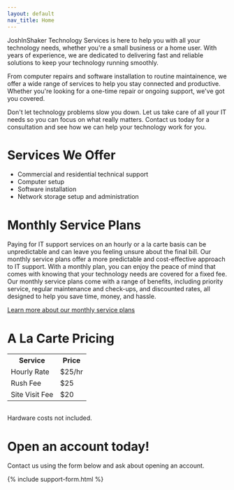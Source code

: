 ```yaml
---
layout: default
nav_title: Home
---
```


JoshInShaker Technology Services is here to help you with all your technology needs, whether you're a small business or a home user. With years of experience, we are dedicated to delivering fast and reliable solutions to keep your technology running smoothly.

From computer repairs and software installation to routine maintainence, we offer a wide range of services to help you stay connected and productive. Whether you're looking for a one-time repair or ongoing support, we've got you covered.

Don't let technology problems slow you down. Let us take care of all your IT needs so you can focus on what really matters. Contact us today for a consultation and see how we can help your technology work for you.

# Services We Offer
- Commercial and residential technical support
- Computer setup
- Software installation
- Network storage setup and administration

# Monthly Service Plans
Paying for IT support services on an hourly or a la carte basis can be
unpredictable and can leave you feeling unsure about the final bill. 
Our monthly service plans offer a more predictable and cost-effective
approach to IT support. With a monthly plan, you can enjoy the peace of
mind that comes with knowing that your technology needs are covered for
a fixed fee. Our monthly service plans come with a range of
benefits, including priority service, regular maintenance and check-ups,
and discounted rates, all designed to help you save time, money, and hassle.

[Learn more about our monthly service plans](/services/monthly)

# A La Carte Pricing
<table style="margin-bottom: 30px;">
  <tr>
    <th>Service</th>
    <th>Price</th>
  </tr>
  <tr>
    <td>Hourly Rate</td>
    <td>$25/hr</td>
  </tr>
  <tr>
    <td>Rush Fee</td>
    <td>$25</td>
  </tr>
  <tr>
    <td>Site Visit Fee</td>
    <td>$20</td>
  </tr>
</table>
Hardware costs not included.

# Open an account today!
Contact us using the form below and ask about opening an account.

{% include support-form.html %}
